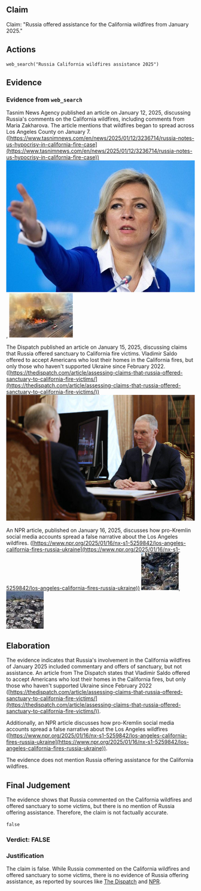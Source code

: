 ## Claim
Claim: "Russia offered assistance for the California wildfires from January 2025."

## Actions
```
web_search("Russia California wildfires assistance 2025")
```

## Evidence
### Evidence from `web_search`
Tasnim News Agency published an article on January 12, 2025, discussing Russia's comments on the California wildfires, including comments from Maria Zakharova. The article mentions that wildfires began to spread across Los Angeles County on January 7. ([https://www.tasnimnews.com/en/news/2025/01/12/3236714/russia-notes-us-hypocrisy-in-california-fire-case](https://www.tasnimnews.com/en/news/2025/01/12/3236714/russia-notes-us-hypocrisy-in-california-fire-case)) ![image 4830](media/2025-08-23_13-03-1755954217-459667.jpg), ![image 4831](media/2025-08-23_13-03-1755954217-727789.jpg)

The Dispatch published an article on January 15, 2025, discussing claims that Russia offered sanctuary to California fire victims. Vladimir Saldo offered to accept Americans who lost their homes in the California fires, but only those who haven't supported Ukraine since February 2022. ([https://thedispatch.com/article/assessing-claims-that-russia-offered-sanctuary-to-california-fire-victims/](https://thedispatch.com/article/assessing-claims-that-russia-offered-sanctuary-to-california-fire-victims/)) ![image 4838](media/2025-08-23_13-03-1755954224-138191.jpg)

An NPR article, published on January 16, 2025, discusses how pro-Kremlin social media accounts spread a false narrative about the Los Angeles wildfires. ([https://www.npr.org/2025/01/16/nx-s1-5259842/los-angeles-california-fires-russia-ukraine](https://www.npr.org/2025/01/16/nx-s1-5259842/los-angeles-california-fires-russia-ukraine)) ![image 4849](media/2025-08-23_13-04-1755954245-538762.jpg), ![image 4853](media/2025-08-23_13-04-1755954253-415153.jpg)


## Elaboration
The evidence indicates that Russia's involvement in the California wildfires of January 2025 included commentary and offers of sanctuary, but not assistance. An article from The Dispatch states that Vladimir Saldo offered to accept Americans who lost their homes in the California fires, but only those who haven't supported Ukraine since February 2022 ([https://thedispatch.com/article/assessing-claims-that-russia-offered-sanctuary-to-california-fire-victims/](https://thedispatch.com/article/assessing-claims-that-russia-offered-sanctuary-to-california-fire-victims/)).

Additionally, an NPR article discusses how pro-Kremlin social media accounts spread a false narrative about the Los Angeles wildfires ([https://www.npr.org/2025/01/16/nx-s1-5259842/los-angeles-california-fires-russia-ukraine](https://www.npr.org/2025/01/16/nx-s1-5259842/los-angeles-california-fires-russia-ukraine)).

The evidence does not mention Russia offering assistance for the California wildfires.


## Final Judgement
The evidence shows that Russia commented on the California wildfires and offered sanctuary to some victims, but there is no mention of Russia offering assistance. Therefore, the claim is not factually accurate.

`false`

### Verdict: FALSE

### Justification
The claim is false. While Russia commented on the California wildfires and offered sanctuary to some victims, there is no evidence of Russia offering assistance, as reported by sources like [The Dispatch](https://thedispatch.com/article/assessing-claims-that-russia-offered-sanctuary-to-california-fire-victims/) and [NPR](https://www.npr.org/2025/01/16/nx-s1-5259842/los-angeles-california-fires-russia-ukraine).
